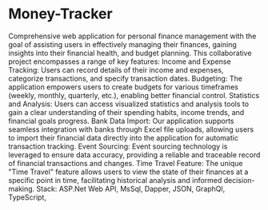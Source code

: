 # Money-Tracker
Comprehensive web application for personal finance management with the goal of assisting users in effectively managing their finances, gaining insights into their financial health, and budget
planning. This collaborative project encompasses a range of key
features:
Income and Expense Tracking: Users can record details of their
income and expenses, categorize transactions, and specify
transaction dates. Budgeting: The application empowers users to create budgets for various timeframes (weekly, monthly, quarterly, etc.), enabling
better financial control. Statistics and Analysis: Users can access visualized statistics and
analysis tools to gain a clear understanding of their spending
habits, income trends, and financial goals progress. Bank Data Import: Our application supports seamless integration with banks through Excel file uploads, allowing users to import
their financial data directly into the application for automatic
transaction tracking. Event Sourcing: Event sourcing technology is leveraged to ensure data accuracy, providing a reliable and traceable record of financial
transactions and changes. Time Travel Feature: The unique "Time Travel" feature allows users to view the state of their finances at a specific point in time, facilitating historical analysis and informed decision-making. Stack: ASP.Net Web API, MsSql, Dapper, JSON, GraphQl, TypeScript,
